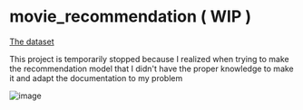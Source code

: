 # movie_recommendation ( WIP )

[The dataset](https://drive.google.com/file/d/1Dn1BZD3YxgBQJSIjbfNnmCFlDW2jdQGD/view)

This project is temporarily stopped because I realized when trying to make the recommendation model that I didn't have the proper knowledge to make it and adapt the documentation to my problem

![image](https://user-images.githubusercontent.com/86613710/182354815-729c3ad6-5fad-47d1-a9a2-16376d1455b5.png)
